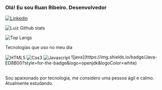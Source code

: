 ### Olá! Eu sou Ruan Ribeiro. Desenvolvedor 

[![Linkedin](https://img.shields.io/badge/LinkedIn-0077B5?style=for-the-badge&logo=linkedin&logoColor=white)](https://www.linkedin.com/in/ruan-jalfim-475419245/)

![Luiz Github stats](https://github-readme-stats.vercel.app/api?username=Ruan1800&show_icons=true&theme=radical)

![Top Langs](https://github-readme-stats.vercel.app/api/top-langs/?username=Ruan1800&layout=compact&theme=radical)
 
Tecnologias que uso no meu dia

<div style="display:inline_block">
  <img align="center" alt="HTML5" src="https://img.shields.io/badge/HTML5-E34F26?style=for-the-badge&logo=html5&logoColor=white" />
  <img align="center" alt="Css3" src="https://img.shields.io/badge/CSS3-1572B6?style=for-the-badge&logo=css3&logoColor=white" />
  <img align="center" alt="Javascript" src="https://img.shields.io/badge/JavaScript-F7DF1E?style=for-the-badge&logo=javascript&logoColor=black" />
   ![java](https://img.shields.io/badge/Java-ED8B00?style=for-the-badge&logo=openjdk&logoColor=white)&nbsp;

</div>

<br>

Sou apaixonado por tecnologia, me considero uma pessoa ágil e calmo. Atualmente estudando.
